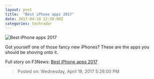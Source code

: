 ```yaml
---
layout: post
title:  "Best iPhone apps 2017"
date: 2017-04-19 12:28:00Z
categories: techradar
---
```


![Best iPhone apps 2017](http://cdn.mos.cms.futurecdn.net/317f7b1f3a96c9711e38994f911cef00-1200-80.jpg)

Got yourself one of those fancy new iPhones? These are the apps you should be shoving onto it.


Full story on F3News: [Best iPhone apps 2017](http://www.f3nws.com/n/3BcyPC)

> Posted on: Wednesday, April 19, 2017 5:28:00 PM

